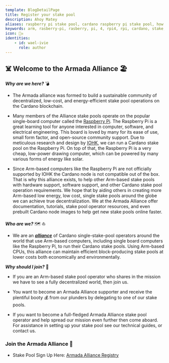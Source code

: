 ```yaml
---
template: BlogDetailPage
title: Register your stake pool
description: Ahoy Matey
aliases: raspberry pi stake pool, cardano raspberry pi stake pool, how to make a cardano stake pool using a raspberry pi, armada alliance, armada
keywords: arm, rasberry-pi, rasberry, pi, 4, rpi4, rpi, cardano, stake, pool, alliance, eco, friendly, low, cost
icon: 🏴‍☠️
identities: 
    - id: wael-ivie
      role: author
---
```

<Logo url="https://github.com/armada-alliance/Logo/blob/main/banner-armada%20copy.png?raw=true" />

## ☠️ Welcome to the Armada Alliance 🏖️

***Why are we here?*** 💣
- The Armada alliance was formed to build a sustainable community of decentralized, low-cost, and energy-efficient stake pool operations on the Cardano blockchain. 

- Many members of the Alliance stake pools operate on the popular single-board computer called the [Raspberry Pi](/en/identities/raspberrypi.md). The Raspberry Pi is a great learning tool for anyone interested in computer, software, and electrical engineering. This board is loved by many for its ease of use, small form factor, and open-source community support. Due to meticulous research and design by [IOHK](/en/terms/iog.md), we can run a Cardano stake pool on the Raspberry Pi. On top of that, the Raspberry Pi is a very cheap, low-power drawing computer, which can be powered by many various forms of energy like solar.

- Since Arm-based computers like the Raspberry Pi are not officially supported by IOHK the Cardano node is not compatible out of the box. That is why this alliance exists, to help other Arm-based stake pools with hardware support, software support, and other Cardano stake pool operation requirements. We hope that by aiding others in creating more Arm-based low energy, low cost, single stake pools around the globe we can achieve true decentralization. We at the Armada Alliance offer documentation, tutorials, stake pool operator resources, and even prebuilt Cardano node images to help get new stake pools online faster. 


***Who are we?*** 🗺️ ⛵

- We are an [***alliance***](/en/terms/alliance.md) of Cardano single-stake-pool operators around the world that use Arm-based computers, including single board computers like the Raspberry Pi, to run their Cardano stake pools. Using Arm-based CPUs, this alliance can maintain efficient block-producing stake pools at lower costs both economically and environmentally. 


***Why should I join?*** 🔱

- If you are an Arm-based stake pool operator who shares in the mission we have to see a fully decentralized world, then join us.

- You want to become an Armada Alliance supporter and receive the plentiful booty 💰 from our plunders by delegating to one of our stake pools. 

- If you want to become a full-fledged Armada Alliance stake pool operator and help spread our mission even further then come aboard. For assistance in setting up your stake pool see our technical guides, or contact us.

### Join the Armada Alliance 🦾
- Stake Pool Sign Up Here: [Armada Alliance Registry](https://github.com/armada-alliance/armada-alliance)
